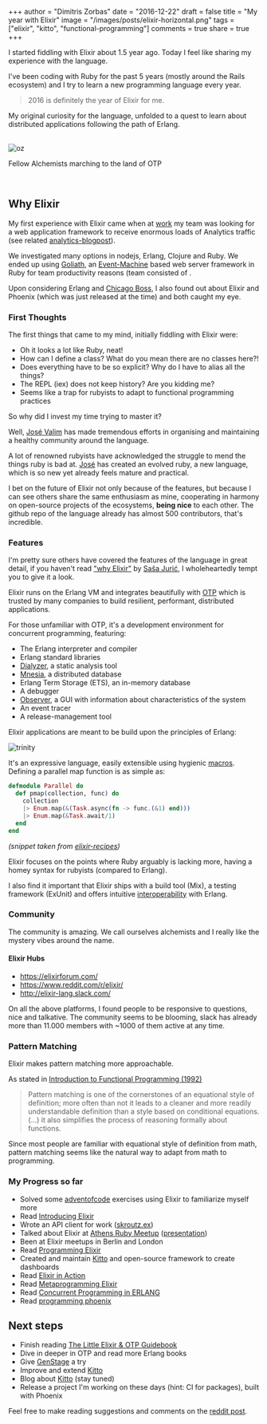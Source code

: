 +++
author = "Dimitris Zorbas"
date = "2016-12-22"
draft = false
title = "My year with Elixir"
image = "/images/posts/elixir-horizontal.png"
tags = ["elixir", "kitto", "functional-programming"]
comments = true
share = true
+++

I started fiddling with Elixir about 1.5 year ago. Today I feel like sharing my 
experience with the language.

I've been coding with Ruby for the past 5 years (mostly around the Rails
ecosystem) and I try to learn a new programming language every year.

> 2016 is definitely the year of Elixir for me.

My original curiosity for the language, unfolded to a quest to learn about
distributed applications following the path of Erlang.

</br>

<div class="polaroid">
  <img src="/images/posts/oz_walk.jpg" class="img-medium" alt="oz">
  <p>Fellow Alchemists marching to the land of OTP</p>
</div>

</br>

## Why Elixir

My first experience with Elixir came when at [work](http://skroutz.gr) my team was
looking for a web application framework to receive enormous
loads of Analytics traffic (see related [analytics-blogpost][analytics-blogpost]).

We investigated many options in nodejs, Erlang, Clojure and Ruby.
We ended up using [Goliath][goliath], an [Event-Machine][eventmachine] based web server
framework in Ruby for team productivity reasons (team consisted of .


Upon considering Erlang and [Chicago Boss][chicago-boss], I also
found out about Elixir and Phoenix (which was just released at the time) and both caught my eye.

### First Thoughts

The first things that came to my mind, initially fiddling with Elixir were:

* Oh it looks a lot like Ruby, neat!
* How can I define a class? What do you mean there are no classes here?!
* Does everything have to be so explicit? Why do I have to alias all the things?
* The REPL (iex) does not keep history? Are you kidding me?
* Seems like a trap for rubyists to adapt to functional programming practices

So why did I invest my time trying to master it?

Well, [José Valim][valim] has made tremendous efforts in organising and maintaining a healthy
community around the language.

A lot of renowned rubyists have acknowledged the struggle to mend the things ruby is bad at.
[José][valim] has created an evolved ruby, a new language, which is so new yet
already feels mature and practical.

I bet on the future of Elixir not only because of the features, but
because I can see others share the same enthusiasm as mine, cooperating
in harmony on open-source projects of the ecosystems, __being nice__ to each
other. The github repo of the language already has almost 500
contributors, that's incredible.

### Features

I'm pretty sure others have covered the features of the language in
great detail, if you haven't read ["why Elixir"][why-elixir] by [Saša Jurić][juric],
I wholeheartedly tempt you to give it a look.

Elixir runs on the Erlang VM and integrates beautifully with [OTP][otp]
which is trusted by many companies to build resilient, performant, distributed applications.

For those unfamiliar with OTP, it's a development environment for
concurrent programming, featuring:

* The Erlang interpreter and compiler
* Erlang standard libraries
* [Dialyzer][dialyzer], a static analysis tool
* [Mnesia][mnesia], a distributed database
* Erlang Term Storage (ETS), an in-memory database
* A debugger
* [Observer][observer], a GUI with information about characteristics of the system
* An event tracer
* A release-management tool

Elixir applications are meant to be build upon the principles of Erlang:

![trinity](/images/posts/my_year_elixir/trinity.jpg)

It's an expressive language, easily extensible using hygienic [macros][macros].  
Defining a parallel map function is as simple as:

```elixir
defmodule Parallel do
  def pmap(collection, func) do
    collection
    |> Enum.map(&(Task.async(fn -> func.(&1) end)))
    |> Enum.map(&Task.await/1)
  end
end
```

_(snippet taken from [elixir-recipes][elixir-recipes])_

Elixir focuses on the points where Ruby arguably is lacking more, having a homey
syntax for rubyists (compared to Erlang).

I also find it important that Elixir ships with a build tool (Mix), a
testing framework (ExUnit) and offers intuitive [interoperability] with Erlang.

### Community

The community is amazing. We call ourselves alchemists and I really like
the mystery vibes around the name.

#### Elixir Hubs

* https://elixirforum.com/
* https://www.reddit.com/r/elixir/
* http://elixir-lang.slack.com/

On all the above platforms, I found people to be responsive to
questions, nice and talkative. The community seems to be blooming, slack
has already more than 11.000 members with ~1000 of them active at any time.

### Pattern Matching

Elixir makes pattern matching more approachable.

As stated in [Introduction to Functional Programming (1992)][introduction-fp]

> Pattern matching is one of the cornerstones of an equational style of
> definition; more often than not it leads to a cleaner and more readily understandable
> definition than a style based on conditional equations.
> (...) it also simplifies the process of reasoning formally about functions.

Since most people are familiar with equational style of definition from math,
pattern matching seems like the natural way to adapt from math to programming.

### My Progress so far

* Solved some [adventofcode][adventofcode] exercises using Elixir to familiarize myself more
* Read [Introducing Elixir][introducing-elixir]
* Wrote an API client for work ([skroutz.ex][skroutz.ex])
* Talked about Elixir at [Athens Ruby Meetup][ruby-meetup] ([presentation][elixir-presentation])
* Been at Elixir meetups in Berlin and London
* Read [Programming Elixir][programming-elixir]
* Created and maintain [Kitto][kitto] and open-source framework to create dashboards
* Read [Elixir in Action][elixir-in-action]
* Read [Metaprogramming Elixir][metaprogramming-elixir]
* Read [Concurrent Programming in
  ERLANG][concurrent-programming-erlang]
* Read [programming phoenix][programming-phoenix]

## Next steps

* Finish reading [The Little Elixir & OTP Guidebook][elixir-otp-guidebook]
* Dive in deeper in OTP and read more Erlang books
* Give [GenStage][gen_stage] a try
* Improve and extend [Kitto][kitto]
* Blog about [Kitto][kitto] (stay tuned)
* Release a project I'm working on these days (hint: CI for packages), built with Phoenix

Feel free to make reading suggestions and comments on the [reddit post](https://www.reddit.com/r/elixir/comments/5jwxuc/my_year_with_elixir/).

[analytics-blogpost]: https://engineering.skroutz.gr/blog/skroutz-analytics/
[goliath]: https://github.com/postrank-labs/goliath
[kitto]: https://github.com/kittoframework/kitto
[valim]: https://github.com/josevalim
[otp]: https://github.com/erlang/otp
[skroutz.ex]: https://github.com/skroutz/skroutz.ex
[elixir-presentation]: https://speakerdeck.com/zorbash/lets-talk-about-elixir
[introducing-elixir]: https://www.goodreads.com/book/show/18194084-introducing-elixir
[programming-elixir]: https://www.goodreads.com/book/show/17971957-programming-elixir
[elixir-in-action]: https://www.goodreads.com/book/show/20524444-elixir-in-action
[metaprogramming-elixir]: https://www.goodreads.com/book/show/20524444-elixir-in-action
[concurrent-programming-erlang]: https://www.goodreads.com/book/show/808815.Concurrent_Programming_ERLANG
[programming-phoenix]: https://www.goodreads.com/book/show/26871792-programming-phoenix
[elixir-otp-guidebook]: https://www.goodreads.com/book/show/25563811-the-little-elixir-otp-guidebook
[introduction-fp]: https://www.amazon.com/dp/0134841972
[interoperability]: http://elixir-lang.org/getting-started/erlang-libraries.html
[elixir-recipes]: http://elixir-recipes.github.io
[macros]: http://elixir-lang.org/getting-started/meta/macros.html
[elixir-contributors]: https://github.com/elixir-lang/elixir/graphs/contributor://github.com/elixir-lang/elixir/graphs/contributors
[gen_stage]: https://github.com/elixir-lang/gen_stage
[eventmachine]: https://github.com/eventmachine/eventmachine
[ruby-meetup]: https://www.meetup.com/Athens-Ruby-Meetup/
[why-elixir]: http://theerlangelist.com/article/why_elixir
[juric]: https://github.com/sasa1977
[adventofcode]: https://adventofcode.com/
[dialyzer]: http://learnyousomeerlang.com/dialyzer
[mnesia]: https://elixirschool.com/lessons/specifics/mnesia/
[observer]: http://elixir-lang.org/getting-started/mix-otp/supervisor-and-application.html#observer
[chicago-boss]: http://chicagoboss.org/

<style>
.main-header {
  background-size: 34% auto;
}
</style>
